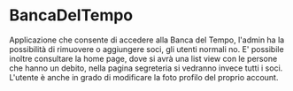 # BancaDelTempo
Applicazione che consente di accedere alla Banca del Tempo, l'admin ha la possibilità di rimuovere o aggiungere soci, gli utenti normali no.
E' possibile inoltre consultare la home page, dove si avrà una list view con le persone che hanno un debito, nella pagina segreteria si vedranno invece tutti i soci.
L'utente è anche in grado di modificare la foto profilo del proprio account.
